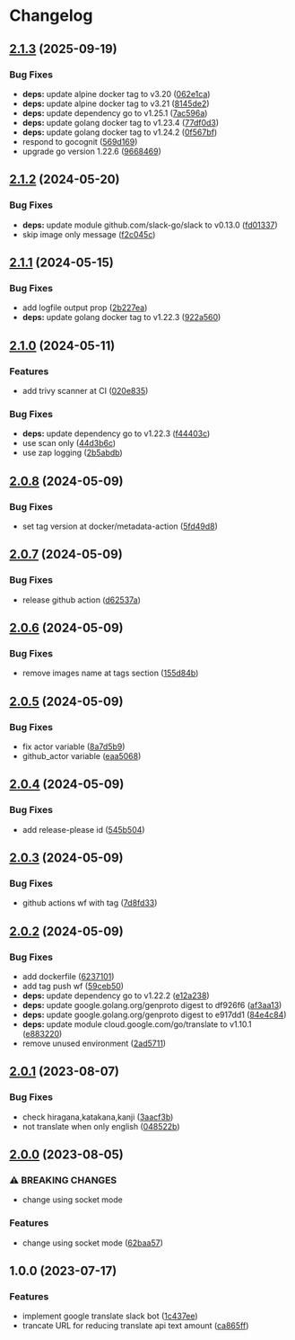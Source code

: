 # Changelog

## [2.1.3](https://github.com/ichisuke55/translate-bot/compare/v2.1.2...v2.1.3) (2025-09-19)


### Bug Fixes

* **deps:** update alpine docker tag to v3.20 ([062e1ca](https://github.com/ichisuke55/translate-bot/commit/062e1ca929a1e5b9bdf136a9603af9bfb5a434fd))
* **deps:** update alpine docker tag to v3.21 ([8145de2](https://github.com/ichisuke55/translate-bot/commit/8145de253a19fddf84d0e6670665d501b683cb56))
* **deps:** update dependency go to v1.25.1 ([7ac596a](https://github.com/ichisuke55/translate-bot/commit/7ac596a4bc5592f467a2d5ad746f2dae43ad2531))
* **deps:** update golang docker tag to v1.23.4 ([77df0d3](https://github.com/ichisuke55/translate-bot/commit/77df0d3868216ed948967ffe87991e31eccf375e))
* **deps:** update golang docker tag to v1.24.2 ([0f567bf](https://github.com/ichisuke55/translate-bot/commit/0f567bfd0b4c4956c65ae55014a4038ffad99db3))
* respond to gocognit ([569d169](https://github.com/ichisuke55/translate-bot/commit/569d169886d7bd5508c408c4653c08f5d57a5991))
* upgrade go version 1.22.6 ([9668469](https://github.com/ichisuke55/translate-bot/commit/96684692b42d9cd8dbe2b443f9a46476b80145a4))

## [2.1.2](https://github.com/ichisuke55/translate-bot/compare/v2.1.1...v2.1.2) (2024-05-20)


### Bug Fixes

* **deps:** update module github.com/slack-go/slack to v0.13.0 ([fd01337](https://github.com/ichisuke55/translate-bot/commit/fd013370bf9f629c5915d891046f54563803a3b4))
* skip image only message ([f2c045c](https://github.com/ichisuke55/translate-bot/commit/f2c045ca97051b23da4278097d2813026ee28d2c))

## [2.1.1](https://github.com/ichisuke55/translate-bot/compare/v2.1.0...v2.1.1) (2024-05-15)


### Bug Fixes

* add logfile output prop ([2b227ea](https://github.com/ichisuke55/translate-bot/commit/2b227ea9c70af91eecb1fe6d0a3a3a8e29af335e))
* **deps:** update golang docker tag to v1.22.3 ([922a560](https://github.com/ichisuke55/translate-bot/commit/922a560ffaf57811978a43705cdf097e4443a02d))

## [2.1.0](https://github.com/ichisuke55/translate-bot/compare/v2.0.8...v2.1.0) (2024-05-11)


### Features

* add trivy scanner at CI ([020e835](https://github.com/ichisuke55/translate-bot/commit/020e835c5f779ecb3cdf616ec0c1364c72d2f0bc))


### Bug Fixes

* **deps:** update dependency go to v1.22.3 ([f44403c](https://github.com/ichisuke55/translate-bot/commit/f44403c69eba28757b14b046b347044c0b498f85))
* use scan only ([44d3b6c](https://github.com/ichisuke55/translate-bot/commit/44d3b6cf53ebb18469b69cbe81490f5dc13f5caf))
* use zap logging ([2b5abdb](https://github.com/ichisuke55/translate-bot/commit/2b5abdbf5961a9e180c48332184018407bfda536))

## [2.0.8](https://github.com/ichisuke55/translate-bot/compare/v2.0.7...v2.0.8) (2024-05-09)


### Bug Fixes

* set tag version at docker/metadata-action ([5fd49d8](https://github.com/ichisuke55/translate-bot/commit/5fd49d891e7c8f5136ecc6c1c4a3cff571cfc87e))

## [2.0.7](https://github.com/ichisuke55/translate-bot/compare/v2.0.6...v2.0.7) (2024-05-09)


### Bug Fixes

* release github action ([d62537a](https://github.com/ichisuke55/translate-bot/commit/d62537ab3f13ef33eeaf03191be1cd6ef0f74a39))

## [2.0.6](https://github.com/ichisuke55/translate-bot/compare/v2.0.5...v2.0.6) (2024-05-09)


### Bug Fixes

* remove images name at tags section ([155d84b](https://github.com/ichisuke55/translate-bot/commit/155d84b27b99c8a6a931976170523f572f51c20c))

## [2.0.5](https://github.com/ichisuke55/translate-bot/compare/v2.0.4...v2.0.5) (2024-05-09)


### Bug Fixes

* fix actor variable ([8a7d5b9](https://github.com/ichisuke55/translate-bot/commit/8a7d5b91dd7d9a5475e4db881ad5f64a2d87fa73))
* github_actor variable ([eaa5068](https://github.com/ichisuke55/translate-bot/commit/eaa506825f4ce4fe7b83ed26dfd6a87e980ac866))

## [2.0.4](https://github.com/ichisuke55/translate-bot/compare/v2.0.3...v2.0.4) (2024-05-09)


### Bug Fixes

* add release-please id ([545b504](https://github.com/ichisuke55/translate-bot/commit/545b5049d34bd6f0cff7291d8284592ee7bd49d1))

## [2.0.3](https://github.com/ichisuke55/translate-bot/compare/v2.0.2...v2.0.3) (2024-05-09)


### Bug Fixes

* github actions wf with tag ([7d8fd33](https://github.com/ichisuke55/translate-bot/commit/7d8fd334f060ebaf745f58fb7272289769546563))

## [2.0.2](https://github.com/ichisuke55/translate-bot/compare/v2.0.1...v2.0.2) (2024-05-09)


### Bug Fixes

* add dockerfile ([6237101](https://github.com/ichisuke55/translate-bot/commit/6237101bcf5fa596df824d09bbaae7df2c190fa2))
* add tag push wf ([59ceb50](https://github.com/ichisuke55/translate-bot/commit/59ceb501893fb8d2b644a5eb5a7dabb97e03f779))
* **deps:** update dependency go to v1.22.2 ([e12a238](https://github.com/ichisuke55/translate-bot/commit/e12a238cc7398a101ce094e794dc7044b16d1842))
* **deps:** update google.golang.org/genproto digest to df926f6 ([af3aa13](https://github.com/ichisuke55/translate-bot/commit/af3aa13099c40d5340d82a08747cca3f0f317eeb))
* **deps:** update google.golang.org/genproto digest to e917dd1 ([84e4c84](https://github.com/ichisuke55/translate-bot/commit/84e4c844b3192dd04bd60d18c24ef1c8ac2d8b77))
* **deps:** update module cloud.google.com/go/translate to v1.10.1 ([e883220](https://github.com/ichisuke55/translate-bot/commit/e883220acb2f7742db29263969d7bb2ac010c7b3))
* remove unused environment ([2ad5711](https://github.com/ichisuke55/translate-bot/commit/2ad57113ff54983ce1e836c37ab6fe909d30dbda))

## [2.0.1](https://github.com/ichisuke55/translate-bot/compare/v2.0.0...v2.0.1) (2023-08-07)


### Bug Fixes

* check hiragana,katakana,kanji ([3aacf3b](https://github.com/ichisuke55/translate-bot/commit/3aacf3b0beae60646a0387657918de66c177549e))
* not translate when only english ([048522b](https://github.com/ichisuke55/translate-bot/commit/048522b2491be3d270d22f559146c54afe8ef03b))

## [2.0.0](https://github.com/ichisuke55/translate-bot/compare/v1.0.0...v2.0.0) (2023-08-05)


### ⚠ BREAKING CHANGES

* change using socket mode

### Features

* change using socket mode ([62baa57](https://github.com/ichisuke55/translate-bot/commit/62baa572ab45ccb2af71034469210315a1089b12))

## 1.0.0 (2023-07-17)


### Features

* implement google translate slack bot ([1c437ee](https://github.com/ichisuke55/translate-bot/commit/1c437ee38ac636b9a2b45abaef2c2d93ea1440b0))
* trancate URL for reducing translate api text amount ([ca865ff](https://github.com/ichisuke55/translate-bot/commit/ca865ffb9289c7f90812d7882e41950ed687d3db))
